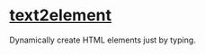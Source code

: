 # [text2element](https://dudushy.github.io/text2element/)
Dynamically create HTML elements just by typing.
